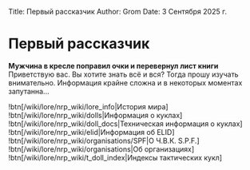 Title: Первый рассказчик
Author: Grom
Date: 3 Сентября 2025 г.

# Первый рассказчик

**Мужчина в кресле поправил очки и перевернул лист книги**
Приветствую вас. Вы хотите знать всё и вся? Тогда прошу изучать внимательно. Информация крайне сложна и в некоторых моментах запутанна...

!btn[/wiki/lore/nrp_wiki/lore_info|История мира]
!btn[/wiki/lore/nrp_wiki/dolls|Информация о куклах]
!btn[/wiki/lore/nrp_wiki/doll_docs|Техническая информация о куклах]
!btn[/wiki/lore/nrp_wiki/elid|Информация об ELID]
!btn[/wiki/lore/nrp_wiki/organisations/SPF|О Ч.В.К. S.P.F.]
!btn[/wiki/lore/nrp_wiki/organisations|Об организациях]
!btn[/wiki/lore/nrp_wiki/t_doll_index|Индексы тактических кукл]
